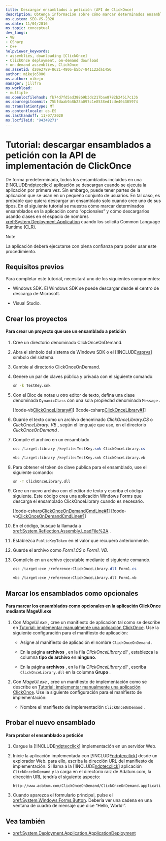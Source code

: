```yaml
---
title: Descargar ensamblados a petición (API de ClickOnce)
description: Obtenga información sobre cómo marcar determinados ensamblados en la aplicación ClickOnce como opcionales y descargarlos cuando el Common Language Runtime los necesite.
ms.custom: SEO-VS-2020
ms.date: 11/04/2016
ms.topic: conceptual
dev_langs:
- VB
- CSharp
- C++
helpviewer_keywords:
- assemblies, downloading [ClickOnce]
- ClickOnce deployment, on-demand download
- on-demand assemblies, ClickOnce
ms.assetid: d20e2789-8621-4806-b5b7-841122da1456
author: mikejo5000
ms.author: mikejo
manager: jillfra
ms.workload:
- multiple
ms.openlocfilehash: fb74d7fd5ad388b9b3dc217bae8782b24517c13b
ms.sourcegitcommit: 75bfdaab9a8b23a097c1e8538ed1cde404305974
ms.translationtype: MT
ms.contentlocale: es-ES
ms.lasthandoff: 11/07/2020
ms.locfileid: "94349271"
---
```

# <a name="walkthrough-download-assemblies-on-demand-with-the-clickonce-deployment-api"></a>Tutorial: descargar ensamblados a petición con la API de implementación de ClickOnce
De forma predeterminada, todos los ensamblados incluidos en una [!INCLUDE[ndptecclick](../deployment/includes/ndptecclick_md.md)] aplicación se descargan cuando se ejecuta la aplicación por primera vez. Sin embargo, puede tener partes de la aplicación que se usan en un pequeño conjunto de usuarios. En tal caso, es probable que quiera descargar un ensamblado solo cuando cree uno de sus tipos. En el siguiente tutorial se muestra cómo marcar determinados ensamblados en la aplicación como “opcionales” y cómo descargarlos usando clases en el espacio de nombres <xref:System.Deployment.Application> cuando los solicita Common Language Runtime (CLR).

> [!NOTE]
> La aplicación deberá ejecutarse con plena confianza para poder usar este procedimiento.

## <a name="prerequisites"></a>Requisitos previos
 Para completar este tutorial, necesitará uno de los siguientes componentes:

- Windows SDK. El Windows SDK se puede descargar desde el centro de descarga de Microsoft.

- Visual Studio.

## <a name="create-the-projects"></a>Crear los proyectos

#### <a name="to-create-a-project-that-uses-an-on-demand-assembly"></a>Para crear un proyecto que use un ensamblado a petición

1. Cree un directorio denominado ClickOnceOnDemand.

2. Abra el símbolo del sistema de Windows SDK o el [!INCLUDE[vsprvs](../code-quality/includes/vsprvs_md.md)] símbolo del sistema.

3. Cambie al directorio ClickOnceOnDemand.

4. Genere un par de claves pública y privada con el siguiente comando:

   ```cmd
   sn -k TestKey.snk
   ```

5. Con el Bloc de notas u otro editor de texto, defina una clase denominada `DynamicClass` con una sola propiedad denominada `Message` .

    [!code-vb[ClickOnceLibrary#1](../deployment/codesnippet/VisualBasic/walkthrough-downloading-assemblies-on-demand-with-the-clickonce-deployment-api_1.vb)]
    [!code-csharp[ClickOnceLibrary#1](../deployment/codesnippet/CSharp/walkthrough-downloading-assemblies-on-demand-with-the-clickonce-deployment-api_1.cs)]

6. Guarde el texto como un archivo denominado *ClickOnceLibrary.CS* o *ClickOnceLibrary. VB* , según el lenguaje que use, en el directorio *ClickOnceOnDemand* .

7. Compile el archivo en un ensamblado.

   ```csharp
   csc /target:library /keyfile:TestKey.snk ClickOnceLibrary.cs
   ```

   ```vb
   vbc /target:library /keyfile:TestKey.snk ClickOnceLibrary.vb
   ```

8. Para obtener el token de clave pública para el ensamblado, use el siguiente comando:

   ```cmd
   sn -T ClickOnceLibrary.dll
   ```

9. Cree un nuevo archivo con el editor de texto y escriba el código siguiente. Este código crea una aplicación Windows Forms que descarga el ensamblado ClickOnceLibrary cuando es necesario.

     [!code-csharp[ClickOnceOnDemandCmdLine#1](../deployment/codesnippet/CSharp/walkthrough-downloading-assemblies-on-demand-with-the-clickonce-deployment-api_2.cs)]
     [!code-vb[ClickOnceOnDemandCmdLine#1](../deployment/codesnippet/VisualBasic/walkthrough-downloading-assemblies-on-demand-with-the-clickonce-deployment-api_2.vb)]

10. En el código, busque la llamada a <xref:System.Reflection.Assembly.LoadFile%2A> .

11. Establezca `PublicKeyToken` en el valor que recuperó anteriormente.

12. Guarde el archivo como *Form1.CS* o *Form1. VB*.

13. Compílelo en un archivo ejecutable mediante el siguiente comando.

    ```csharp
    csc /target:exe /reference:ClickOnceLibrary.dll Form1.cs
    ```

    ```vb
    vbc /target:exe /reference:ClickOnceLibrary.dll Form1.vb
    ```

## <a name="mark-assemblies-as-optional"></a>Marcar los ensamblados como opcionales

#### <a name="to-mark-assemblies-as-optional-in-your-clickonce-application-by-using-mageuiexe"></a>Para marcar los ensamblados como opcionales en la aplicación ClickOnce mediante MageUI.exe

1. Con *MageUI.exe* , cree un manifiesto de aplicación tal como se describe en [Tutorial: implementar manualmente una aplicación ClickOnce](../deployment/walkthrough-manually-deploying-a-clickonce-application.md). Use la siguiente configuración para el manifiesto de aplicación:

    - Asigne al manifiesto de aplicación el nombre `ClickOnceOnDemand` .

    - En la página **archivos** , en la fila *ClickOnceLibrary.dll* , establezca la columna **tipo de archivo** en **ninguno**.

    - En la página **archivos** , en la fila *ClickOnceLibrary.dll* , escriba `ClickOnceLibrary.dll` en la columna **Grupo** .

2. Con *MageUI.exe* , cree un manifiesto de implementación como se describe en [Tutorial: implementar manualmente una aplicación ClickOnce](../deployment/walkthrough-manually-deploying-a-clickonce-application.md). Use la siguiente configuración para el manifiesto de implementación:

    - Nombre el manifiesto de implementación `ClickOnceOnDemand` .

## <a name="testing-the-new-assembly"></a>Probar el nuevo ensamblado

#### <a name="to-test-your-on-demand-assembly"></a>Para probar el ensamblado a petición

1. Cargue la [!INCLUDE[ndptecclick](../deployment/includes/ndptecclick_md.md)] implementación en un servidor Web.

2. Inicie la aplicación implementada con [!INCLUDE[ndptecclick](../deployment/includes/ndptecclick_md.md)] desde un explorador Web. para ello, escriba la dirección URL del manifiesto de implementación. Si llama a la [!INCLUDE[ndptecclick](../deployment/includes/ndptecclick_md.md)] aplicación `ClickOnceOnDemand` y la carga en el directorio raíz de Adatum.com, la dirección URL tendría el siguiente aspecto:

   ```
   http://www.adatum.com/ClickOnceOnDemand/ClickOnceOnDemand.application
   ```

3. Cuando aparezca el formulario principal, pulse el <xref:System.Windows.Forms.Button>. Debería ver una cadena en una ventana de cuadro de mensaje que dice “Hello, World!”.

## <a name="see-also"></a>Vea también
- <xref:System.Deployment.Application.ApplicationDeployment>